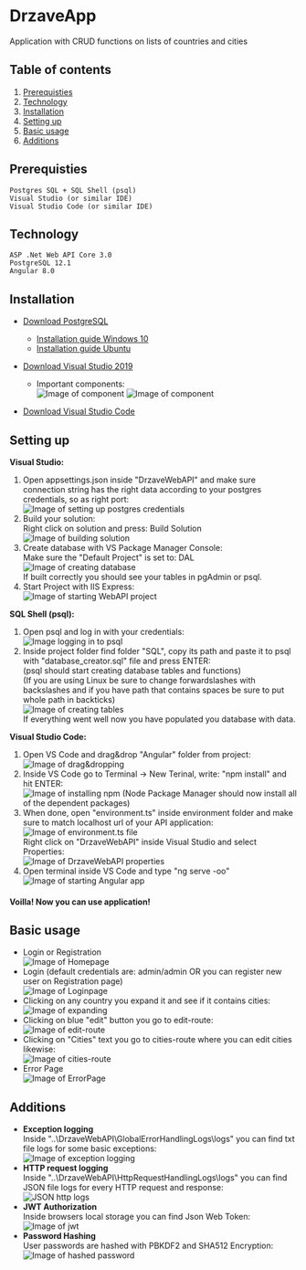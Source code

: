 # DrzaveApp
Application with CRUD functions on lists of countries and cities  
## Table of contents  
1. [Prerequisties](#prerequisites)  
2. [Technology](#technology)  
3. [Installation](#installation)  
4. [Setting up](#settingUp)  
5. [Basic usage](#basicUsage)  
6. [Additions](#additions)

<a name="prerequisites"></a>
## Prerequisties
```
Postgres SQL + SQL Shell (psql)
Visual Studio (or similar IDE)
Visual Studio Code (or similar IDE)
```
<a name="technology"></a>
## Technology  
```
ASP .Net Web API Core 3.0  
PostgreSQL 12.1
Angular 8.0  
```  
<a name="installation"></a>
## Installation
- [Download PostgreSQL](https://www.postgresql.org/download/)

  - [Installation guide Windows 10](https://www.youtube.com/watch?v=e1MwsT5FJRQ)
  - [Installation guide Ubuntu](https://www.youtube.com/watch?v=-LwI4HMR_Eg)
- [Download Visual Studio 2019](https://visualstudio.microsoft.com/downloads/)

  - Important components:  
![Image of component](https://i.imgur.com/ukMX0Y8.png)
![Image of component](https://i.imgur.com/qmgB4tr.png)
- [Download Visual Studio Code](https://code.visualstudio.com/download)  
<a name="settingUp"></a>
## Setting up  
**Visual Studio:**
  1. Open appsettings.json inside "DrzaveWebAPI" and make sure connection string has the right data according to your postgres credentials, so as right port:  
  ![Image of setting up postgres credentials](https://i.imgur.com/qCdvTSd.png)  
  2. Build your solution:  
     Right click on solution and press: Build Solution  
  ![Image of building solution](https://i.imgur.com/rWu0U7n.png)  
  3. Create database with VS Package Manager Console:  
     Make sure the "Default Project" is set to: DAL  
  ![Image of creating database](https://i.imgur.com/rhMKXjU.png?1)  
  If built correctly you should see your tables in pgAdmin or psql.  
  4. Start Project with IIS Express:  
  ![Image of starting WebAPI project](https://i.imgur.com/WVWDKCd.png)
  
**SQL Shell (psql):**  
  1. Open psql and log in with your credentials:  
  ![Image logging in to psql](https://i.imgur.com/qPgxNM1.png)
  2. Inside project folder find folder "SQL", copy its path and paste it to psql with "database_creator.sql" file and press ENTER:  
  (psql should start creating database tables and functions)  
  (If you are using Linux be sure to change forwardslashes with backslashes and if you have path that contains spaces be sure to put whole path in backticks)  
  ![Image of creating tables](https://i.imgur.com/xIlWAEP.png?1)  
  If everything went well now you have populated you database with data.  
  
**Visual Studio Code:**  
  1. Open VS Code and drag&drop "Angular" folder from project:  
  ![Image of drag&dropping](https://i.imgur.com/973f9ZI.png)
  2. Inside VS Code go to Terminal -> New Terinal, write: "npm install" and hit ENTER:  
  ![Image of installing npm](https://i.imgur.com/dWvjf6Q.png)
  (Node Package Manager should now install all of the dependent packages)  
  3. When done, open "environment.ts" inside environment folder and make sure to match localhost url of your API application:  
  ![Image of environment.ts file](https://i.imgur.com/F42Kkzd.png)  
  Right click on "DrzaveWebAPI" inside Visual Studio and select Properties:  
  ![Image of DrzaveWebAPI properties](https://i.imgur.com/dZTGzxH.png)  
  4. Open terminal inside VS Code and type "ng serve -oo"  
  ![Image of starting Angular app](https://i.imgur.com/BHs8XUb.png)  
  
#### **Voilla! Now you can use application!**  
<a name="basicUsage"></a>
## Basic usage  
- Login or Registration  
![Image of Homepage](https://i.imgur.com/2E4ZF2p.png)  
- Login (default credentials are: admin/admin OR you can register new user on Registration page)  
![Image of Loginpage](https://i.imgur.com/4P3tmcl.png)  
- Clicking on any country you expand it and see if it contains cities:  
![Image of expanding](https://i.imgur.com/9cSWg2i.png)  
- Clicking on blue "edit" button you go to edit-route:  
![Image of edit-route](https://i.imgur.com/0v5olsq.png)  
- Clicking on "Cities" text you go to cities-route where you can edit cities likewise:  
![Image of cities-route](https://i.imgur.com/FCm27XG.png)  
- Error Page  
![Image of ErrorPage](https://i.imgur.com/s3yy4DP.png)  

<a name="additions"></a>
## Additions  
- **Exception logging**  
  Inside "..\DrzaveWebAPI\GlobalErrorHandlingLogs\logs" you can find txt file logs for some basic exceptions:  
![Image of exception logging](https://i.imgur.com/Wxfb8EL.png)  
- **HTTP request logging**  
  Inside "..\DrzaveWebAPI\HttpRequestHandlingLogs\logs" you can find JSON file logs for every HTTP request and response:  
![JSON http logs](https://i.imgur.com/PZlyIwy.png)  
- **JWT Authorization**  
  Inside browsers local storage you can find Json Web Token:  
![Image of jwt](https://i.imgur.com/Fa1EX2K.png)  
- **Password Hashing**  
  User passwords are hashed with PBKDF2 and SHA512 Encryption:  
![Image of hashed password](https://i.imgur.com/tVkoV4x.png)  
